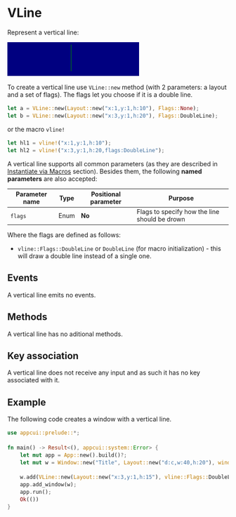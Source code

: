 # VLine

Represent a vertical line:

<img src="img/vline.png" width=300/>

To create a vertical line use `VLine::new` method (with 2 parameters: a layout and a set of flags). The flags let you choose if it is a double line.
```rs
let a = VLine::new(Layout::new("x:1,y:1,h:10"), Flags::None);
let b = VLine::new(Layout::new("x:3,y:1,h:20"), Flags::DoubleLine);
```
or the macro `vline!`
```rs
let hl1 = vline!("x:1,y:1,h:10");
let hl2 = vline!("x:3,y:1,h:20,flags:DoubleLine");
```

A vertical line supports all common parameters (as they are described in [Instantiate via Macros](../instantiate_via_macros.md) section). Besides them, the following **named parameters** are also accepted:

| Parameter name | Type | Positional parameter | Purpose                                       |
| -------------- | ---- | -------------------- | --------------------------------------------- |
| `flags`        | Enum | **No**               | Flags to specify how the line should be drown |

Where the flags are defined as follows:
* `vline::Flags::DoubleLine` or `DoubleLine` (for macro initialization) - this will draw a double line instead of a single one.


## Events
A vertical line emits no events.

## Methods
A vertical line has no aditional methods.

## Key association
A vertical line does not receive any input and as such it has no key associated with it.

## Example

The following code creates a window with a vertical line.
```rs
use appcui::prelude::*;

fn main() -> Result<(), appcui::system::Error> {
    let mut app = App::new().build()?;
    let mut w = Window::new("Title", Layout::new("d:c,w:40,h:20"), window::Flags::None);
    
    w.add(VLine::new(Layout::new("x:3,y:1,h:15"), vline::Flags::DoubleLine));
    app.add_window(w);
    app.run();
    Ok(())
}
```